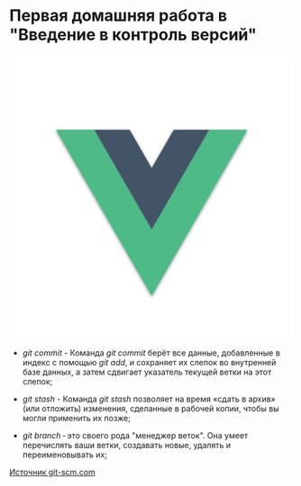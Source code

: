 <link href="./assets/css/style.css" rel="stylesheet"></link>

# Первая домашняя работа в <br> "Введение в контроль версий"

<div class="logo">
  <img src="./assets/images/favicon.png" alt="favicon"/>
</div>

- _git commit_ - Команда _git commit_ берёт все данные, добавленные в индекс с помощью _git add_, и сохраняет их слепок во внутренней базе данных, а затем сдвигает указатель текущей ветки на этот слепок;

- _git stash_ - Команда _git stash_ позволяет на время «сдать в архив» (или отложить) изменения, сделанные в рабочей копии, чтобы вы могли применить их позже;

- *git branch* - это своего рода "менеджер веток". Она умеет перечислять ваши ветки, создавать новые, удалять и переименовывать их;

[Источник git-scm.com](https://git-scm.com/book/ru/v2/%D0%9F%D1%80%D0%B8%D0%BB%D0%BE%D0%B6%D0%B5%D0%BD%D0%B8%D0%B5-C%3A-%D0%9A%D0%BE%D0%BC%D0%B0%D0%BD%D0%B4%D1%8B-Git-%D0%9E%D1%81%D0%BD%D0%BE%D0%B2%D0%BD%D1%8B%D0%B5-%D0%BA%D0%BE%D0%BC%D0%B0%D0%BD%D0%B4%D1%8B)
